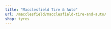 ```yaml
---
title: "Macclesfield Tire & Auto"
url: /macclesfield/macclesfield-tire-and-auto/
shop: tyres
---
```

